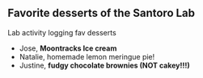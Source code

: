 ## Favorite desserts of the Santoro Lab
Lab activity logging fav desserts

- Jose, **Moontracks Ice cream**
- Natalie, homemade lemon meringue pie!
- Justine, **fudgy chocolate brownies (NOT cakey!!!)**
